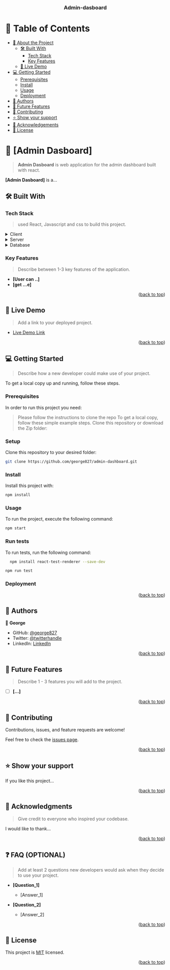 <a name="readme-top"></a>



<div align="center">

  <h3><b>Admin-dasboard</b></h3>

</div>

<!-- TABLE OF CONTENTS -->

# 📗 Table of Contents

- [📖 About the Project](#about-project)
  - [🛠 Built With](#built-with)
    - [Tech Stack](#tech-stack)
    - [Key Features](#key-features)
  - [🚀 Live Demo](#live-demo)
- [💻 Getting Started](#getting-started)
  - [Prerequisites](#prerequisites)
  - [Install](#install)
  - [Usage](#usage)
  - [Deployment](#triangular_flag_on_post-deployment)
- [👥 Authors](#authors)
- [🔭 Future Features](#future-features)
- [🤝 Contributing](#contributing)
- [⭐️ Show your support](#support)
- [🙏 Acknowledgements](#acknowledgements)
- [📝 License](#license)

<!-- PROJECT DESCRIPTION -->

# 📖 [Admin Dasboard] <a name="about-project"></a>

>  **Admin Dasboard** is web application for the admin dashboard built with react.


**[Admin Dasboard]** is a...

## 🛠 Built With <a name="built-with"></a>

### Tech Stack <a name="tech-stack"></a>

>  used React, Javascript and css to build this project.

<details>
  <summary>Client</summary>
  <ul>
    <li><a href="https://reactjs.org/">React.js</a></li>
  </ul>
</details>

<details>
  <summary>Server</summary>
  <ul>
    <li><a href="https://expressjs.com/">Express.js</a></li>
  </ul>
</details>

<details>
<summary>Database</summary>
  <ul>
    <li>css</li>
  </ul>
</details>

<!-- Features -->

### Key Features <a name="key-features"></a>

> Describe between 1-3 key features of the application.

- **[User can ..]**
- **[get ...e]**

<p align="right">(<a href="#readme-top">back to top</a>)</p>

<!-- LIVE DEMO -->

## 🚀 Live Demo <a name="live-demo"></a>

> Add a link to your deployed project.

- [Live Demo Link](https://...)

<p align="right">(<a href="#readme-top">back to top</a>)</p>

<!-- GETTING STARTED -->

## 💻 Getting Started <a name="getting-started"></a>

> Describe how a new developer could make use of your project.

To get a local copy up and running, follow these steps.

### Prerequisites

In order to run this project you need:


> Please follow the instructions to clone the repo
> To get a local copy, follow these simple example steps.
> Clone this repository or download the Zip folder:

### Setup

Clone this repository to your desired folder:

```sh
git clone https://github.com/george827/admin-dashboard.git
```

### Install

Install this project with:

```sh
npm install
```

### Usage

To run the project, execute the following command:

```sh
npm start        
```

### Run tests

To run tests, run the following command:

```sh 
  npm install react-test-renderer --save-dev
  ```

  ```sh 
  npm run test
  ```



### Deployment


<p align="right">(<a href="#readme-top">back to top</a>)</p>

<!-- AUTHORS -->

## 👥 Authors <a name="authors"></a>


👤 **George**

- GitHub: [@george827](https://github.com/george827)
- Twitter: [@twitterhandle](https://twitter.com/geok8376)
- LinkedIn: [LinkedIn](https://www.linkedin.com/in/george-kinyanjui-030468149/)



<p align="right">(<a href="#readme-top">back to top</a>)</p>

<!-- FUTURE FEATURES -->

## 🔭 Future Features <a name="future-features"></a>

> Describe 1 - 3 features you will add to the project.

- [ ] **[...]**


<p align="right">(<a href="#readme-top">back to top</a>)</p>

<!-- CONTRIBUTING -->

## 🤝 Contributing <a name="contributing"></a>

Contributions, issues, and feature requests are welcome!

Feel free to check the [issues page](https://github.com/george827/admin-dashboard/issues).

<p align="right">(<a href="#readme-top">back to top</a>)</p>

<!-- SUPPORT -->

## ⭐️ Show your support <a name="support"></a>


If you like this project...

<p align="right">(<a href="#readme-top">back to top</a>)</p>

<!-- ACKNOWLEDGEMENTS -->

## 🙏 Acknowledgments <a name="acknowledgements"></a>

> Give credit to everyone who inspired your codebase.

I would like to thank...

<p align="right">(<a href="#readme-top">back to top</a>)</p>

<!-- FAQ (optional) -->

## ❓ FAQ (OPTIONAL) <a name="faq"></a>

> Add at least 2 questions new developers would ask when they decide to use your project.

- **[Question_1]**

  - [Answer_1]

- **[Question_2]**

  - [Answer_2]

<p align="right">(<a href="#readme-top">back to top</a>)</p>

<!-- LICENSE -->

## 📝 License <a name="license"></a>

This project is [MIT](https://github.com/george827/admin-dashboard/blob/main/LICENSE) licensed.



<p align="right">(<a href="#readme-top">back to top</a>)</p>
